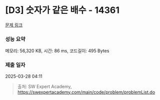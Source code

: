 # [D3] 숫자가 같은 배수 - 14361 

[문제 링크](https://swexpertacademy.com/main/code/problem/problemDetail.do?contestProbId=AYCnY9Kqu6YDFARx) 

### 성능 요약

메모리: 56,320 KB, 시간: 86 ms, 코드길이: 495 Bytes

### 제출 일자

2025-03-28 04:11



> 출처: SW Expert Academy, https://swexpertacademy.com/main/code/problem/problemList.do
